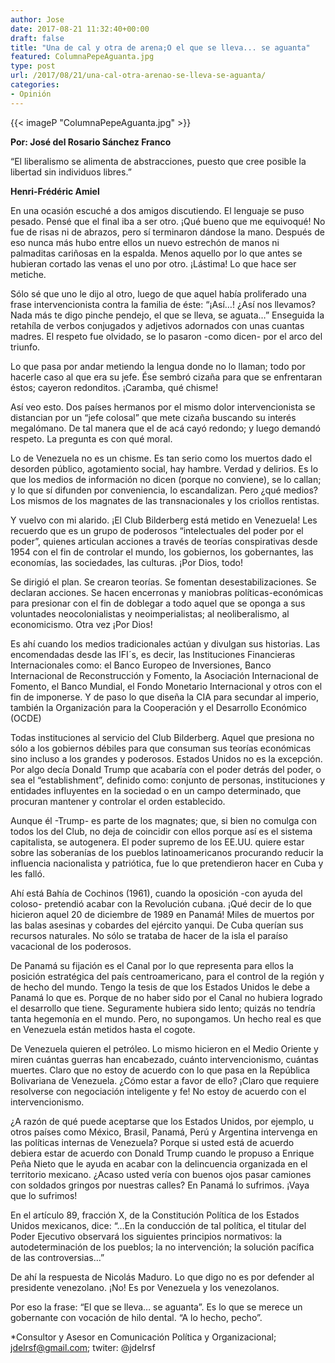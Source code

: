 ```yaml
---
author: Jose
date: 2017-08-21 11:32:40+00:00
draft: false
title: "Una de cal y otra de arena;O el que se lleva... se aguanta"
featured: ColumnaPepeAguanta.jpg
type: post
url: /2017/08/21/una-cal-otra-arenao-se-lleva-se-aguanta/
categories:
- Opinión
---
```


{{< imageP "ColumnaPepeAguanta.jpg" >}}


**Por: José del Rosario Sánchez Franco**




“El liberalismo se alimenta de abstracciones, puesto que cree posible la libertad sin individuos libres.”




**Henri-Frédéric Amiel**


En una ocasión escuché a dos amigos discutiendo. El lenguaje se puso pesado. Pensé que el final iba a ser otro. ¡Qué bueno que me equivoqué! No fue de risas ni de abrazos, pero sí terminaron dándose la mano. Después de eso nunca más hubo entre ellos un nuevo estrechón de manos ni palmaditas cariñosas en la espalda. Menos aquello por lo que antes se hubieran cortado las venas el uno por otro. ¡Lástima! Lo que hace ser metiche.

Sólo sé que uno le dijo al otro, luego de que aquel había proliferado una frase intervencionista contra la familia de éste: “¡Así…! ¿Así nos llevamos? Nada más te digo pinche pendejo, el que se lleva, se aguata…” Enseguida la retahíla de verbos conjugados y adjetivos adornados con unas cuantas madres. El respeto fue olvidado, se lo pasaron -como dicen- por el arco del triunfo. 

Lo que pasa por andar metiendo la lengua donde no lo llaman; todo por hacerle caso al que era su jefe. Ése sembró cizaña para que se enfrentaran éstos; cayeron redonditos. ¡Caramba, qué chisme!

Así veo esto. Dos países hermanos por el mismo dolor intervencionista se distancian por un “jefe colosal” que mete cizaña buscando su interés megalómano. De tal manera que el de acá cayó redondo; y luego demandó respeto. La pregunta es con qué moral.

Lo de Venezuela no es un chisme. Es tan serio como los muertos dado el desorden público, agotamiento social, hay hambre. Verdad y delirios. Es lo que los medios de información no dicen (porque no conviene), se lo callan; y lo que sí difunden por conveniencia, lo escandalizan. Pero ¿qué medios? Los mismos de los magnates de las transnacionales y los criollos rentistas.

Y vuelvo con mi alarido. ¡El Club Bilderberg está metido en Venezuela! Les recuerdo que es un grupo de poderosos “intelectuales del poder por el poder”, quienes articulan acciones a través de teorías conspirativas desde 1954 con el fin de controlar el mundo, los gobiernos, los gobernantes, las economías, las sociedades, las culturas. ¡Por Dios, todo!

Se dirigió el plan. Se crearon teorías. Se fomentan desestabilizaciones. Se declaran acciones. Se hacen encerronas y maniobras políticas-económicas para presionar con el fin de doblegar a todo aquel que se oponga a sus voluntades neocolonialistas y neoimperialistas; al neoliberalismo, al economicismo. Otra vez ¡Por Dios!

Es ahí cuando los medios tradicionales actúan y divulgan sus historias. Las encomendadas desde las IFI´s, es decir, las Instituciones Financieras Internacionales como: el Banco Europeo de Inversiones, Banco Internacional de Reconstrucción y Fomento, la Asociación Internacional de Fomento, el Banco Mundial, el Fondo Monetario Internacional y otros con el fin de imponerse. Y de paso lo que diseña la CIA para secundar al imperio, también la Organización para la Cooperación y el Desarrollo Económico (OCDE)

Todas instituciones al servicio del Club Bilderberg. Aquel que presiona no sólo a los gobiernos débiles para que consuman sus teorías económicas sino incluso a los grandes y poderosos. Estados Unidos no es la excepción. Por algo decía Donald Trump que acabaría con el poder detrás del poder, o sea el “establishment”, definido como: conjunto de personas, instituciones y entidades influyentes en la sociedad o en un campo determinado, que procuran mantener y controlar el orden establecido.

Aunque él -Trump- es parte de los magnates; que, si bien no comulga con todos los del Club, no deja de coincidir con ellos porque así es el sistema capitalista, se autogenera. El poder supremo de los EE.UU. quiere estar sobre las soberanías de los pueblos latinoamericanos procurando reducir la influencia nacionalista y patriótica, fue lo que pretendieron hacer en Cuba y les falló. 

Ahí está Bahía de Cochinos (1961), cuando la oposición -con ayuda del coloso- pretendió acabar con la Revolución cubana. ¡Qué decir de lo que hicieron aquel 20 de diciembre de 1989 en Panamá! Miles de muertos por las balas asesinas y cobardes del ejército yanqui. De Cuba querían sus recursos naturales. No sólo se trataba de hacer de la isla el paraíso vacacional de los poderosos.

De Panamá su fijación es el Canal por lo que representa para ellos la posición estratégica del país centroamericano, para el control de la región y de hecho del mundo. Tengo la tesis de que los Estados Unidos le debe a Panamá lo que es. Porque de no haber sido por el Canal no hubiera logrado el desarrollo que tiene. Seguramente hubiera sido lento; quizás no tendría tanta hegemonía en el mundo. Pero, no supongamos. Un hecho real es que en Venezuela están metidos hasta el cogote. 

De Venezuela quieren el petróleo. Lo mismo hicieron en el Medio Oriente y miren cuántas guerras han encabezado, cuánto intervencionismo, cuántas muertes. Claro que no estoy de acuerdo con lo que pasa en la República Bolivariana de Venezuela. ¿Cómo estar a favor de ello? ¡Claro que requiere resolverse con negociación inteligente y fe! No estoy de acuerdo con el intervencionismo. 

¿A razón de qué puede aceptarse que los Estados Unidos, por ejemplo, u otros países como México, Brasil, Panamá, Perú y Argentina intervenga en las políticas internas de Venezuela? Porque si usted está de acuerdo debiera estar de acuerdo con Donald Trump cuando le propuso a Enrique Peña Nieto que le ayuda en acabar con la delincuencia organizada en el territorio mexicano. ¿Acaso usted vería con buenos ojos pasar camiones con soldados gringos por nuestras calles? En Panamá lo sufrimos. ¡Vaya que lo sufrimos!

En el artículo 89, fracción X, de la Constitución Política de los Estados Unidos mexicanos, dice: “…En la conducción de tal política, el titular del Poder Ejecutivo observará los siguientes principios normativos: la autodeterminación de los pueblos; la no intervención; la solución pacífica de las controversias…” 

De ahí la respuesta de Nicolás Maduro. Lo que digo no es por defender al presidente venezolano. ¡No! Es por Venezuela y los venezolanos. 

Por eso la frase: “El que se lleva… se aguanta”. Es lo que se merece un gobernante con vocación de hilo dental. “A lo hecho, pecho”.



*Consultor y Asesor en Comunicación Política y Organizacional; jdelrsf@gmail.com; twiter: @jdelrsf		
